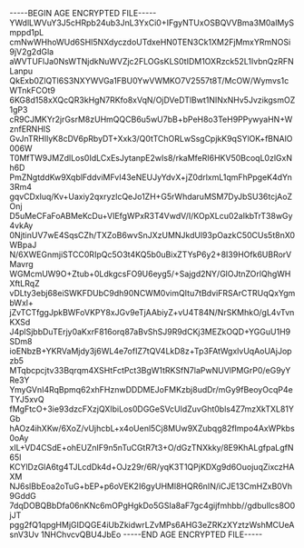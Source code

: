 -----BEGIN AGE ENCRYPTED FILE-----
YWdlLWVuY3J5cHRpb24ub3JnL3YxCi0+IFgyNTUxOSBQVVBma3M0alMySmppd1pL
cmNwWHhoWUd6SHI5NXdyczdoUTdxeHN0TEN3Ck1XM2FjMmxYRmNOSi9jV2g2dGla
aWVTUFlJa0NsWTNjdkNuWVZjc2FLOGsKLS0tIDM1OXRzck52L1IvbnQzRFNLanpu
QkExb0ZlQTl6S3NXYWVGa1FBU0YwVWMKO7V2557t8T/McOW/Wymvs1cWTnkFCOt9
6KG8d158xXQcQR3kHgN7RKfo8xVqN/OjDVeDTlBwt1NINxNHv5JvzikgsmOZ1gP3
cR9CJMKYr2jrGsrM8zUHmQQCB6u5wU7bB+bPeH8o3TeH9PPywyaHN+WznfERNHIS
GvJnTRHIlyK8cDV6pRbyDT+Xxk3/Q0tTChORLwSsgCpjkK9qSYlOK+fBNAlO006W
T0MfTW9JMZdlLos0IdLCxEsJytanpE2wIs8/rkaMfeRI6HKV50BcoqL0zlGxNh6D
PmZNgtddKw9XqblFddviMFvI43eNEUJyYdvX+jZ0drlxmL1qmFhPpgeK4dYn3Rm4
gqvCDxluq/Kv+Uaxiy2qxryzlcQeJo1ZH+G5rWhdaruMSM7DyJbSU36tcjAoZOnj
D5uMeCFaFoABMeKcDu+VIEfgWPxR3T4VwdV/I/KOpXLcu02aIkbTrT38wGy4vkAy
0NjtinUV7wE4SqsCZh/TXZoB6wvSnJXzUMNJkdUl93pOazkC50CUs5t8nX0WBpaJ
N/6XWEGnmjiSTCC0RIpQc5O3t4KQ5b0uBixZTYsP6y2+8I39HOfk6UBRorVMavrg
WGMcmUW9O+Ztub+0LdkgcsFO9U6eyg5/+Sajgd2NY/GlOJtnZOrlQhgWHXftLRqZ
vDLty3ebj68eiSWKFDUbC9dh90NCWM0vimQItu7tBdviFRSArCTRUqQxYgmbWxl+
jZvTCTfggJpkBWFoVKPY8xJGv9eTjAAbiyZ+vU4T84N/NrSKMhkO/gL4vTvnKXSd
J4plSjbbDuTErjy0aKxrF816orq87aBvShSJ9R9dCKj3MEZkOQD+YGGuU1H9SDm8
ioENbzB+YKRVaMjdy3j6WL4e7ofIZ7tQV4LkD8z+Tp3FAtWgxlvUqAoUAjJopzb5
MTqbcpcjtv33Bqrqm4XSHtFctPct3BgW1tRKSfN7laPwNUVlPMGrP0/eG9yYRe3Y
YmyGVnI4RqBpmq62xhFHznwDDDMEJoFMKzbj8udDr/mGy9fBeoyOcqP4eTYJ5xvQ
fMgFtcO+3ie93dzcFXzjQXIbiLos0DGGeSVcUldZuvGht0bls4Z7mzXkTXL81YGb
hAOz4ihXKw/6XoZ/vUjhcbL+x4oUenl5Cj8MUw9XZubqg82fImpo4AxWPkbs0oAy
xIL+VD4CSdE+ohEUZnIF9n5nTuCGtR7t3+O/dGzTNXkky/8E9KhALgfpaLgfN65I
KCYlDzGlA6tg4TJLcdDk4d+OJz29r/6R/yqK3T1QPjKDXg9d6OuojuqZixczHAXM
NJ6slBbEoa2oTuG+bEP+p6oVEK2I6gyUHMl8HQR6nIN/iCJE13CmHZxB0Vh9GddG
7dqDOBQBbDfa06nKNc6mOPgHgkDo5GSIa8aF7gc4gijfmhbb//gdbullcs8O0jJT
pgg2fQ1qpgHMjGIDQGE4iUbZkidwrLZvMPs6AHG3eZRKzXYztzWshMCUeAsnV3Uv
1NHChvcvQBU4JbEo
-----END AGE ENCRYPTED FILE-----
